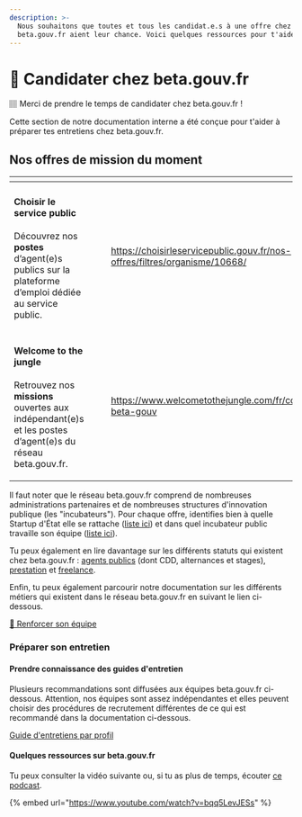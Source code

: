 ```yaml
---
description: >-
  Nous souhaitons que toutes et tous les candidat.e.s à une offre chez
  beta.gouv.fr aient leur chance. Voici quelques ressources pour t'aider.
---
```


# 🙋 Candidater chez beta.gouv.fr

🏽 Merci de prendre le temps de candidater chez beta.gouv.fr !

Cette section de notre documentation interne a été conçue pour t'aider à préparer tes entretiens chez beta.gouv.fr.



## Nos offres de mission du moment <a href="#comprendre-loffre" id="comprendre-loffre"></a>



<table data-card-size="large" data-view="cards"><thead><tr><th></th><th></th><th data-hidden></th><th data-hidden data-type="content-ref"></th><th data-hidden data-card-cover data-type="files"></th></tr></thead><tbody><tr><td><h4>Choisir le service public</h4><p>Découvrez nos <strong>postes</strong> d’agent(e)s publics sur la plateforme d’emploi dédiée au service public.</p></td><td></td><td></td><td><a href="https://choisirleservicepublic.gouv.fr/nos-offres/filtres/organisme/10668/">https://choisirleservicepublic.gouv.fr/nos-offres/filtres/organisme/10668/</a></td><td><a href="../.gitbook/assets/Choisir_SP-300x169.png">Choisir_SP-300x169.png</a></td></tr><tr><td><h4>Welcome to the jungle</h4><p>Retrouvez nos <strong>missions</strong> ouvertes aux indépendant(e)s et les postes d’agent(e)s du réseau beta.gouv.fr.</p></td><td></td><td></td><td><a href="https://www.welcometothejungle.com/fr/companies/communaute-beta-gouv">https://www.welcometothejungle.com/fr/companies/communaute-beta-gouv</a></td><td><a href="../.gitbook/assets/WTTJ_LOGO_2020.png">WTTJ_LOGO_2020.png</a></td></tr></tbody></table>



Il faut noter que le réseau beta.gouv.fr comprend de nombreuses administrations partenaires et de nombreuses structures d'innovation publique (les "incubateurs"). Pour chaque offre, identifies bien à quelle Startup d'État elle se rattache ([liste ici](https://beta.gouv.fr/startups/)) et dans quel incubateur public travaille son équipe ([liste ici](https://beta.gouv.fr/incubateurs/)).

Tu peux également en lire davantage sur les différents statuts qui existent chez beta.gouv.fr : [agents publics](les-differents-statuts/fonctionnaires-et-contractuels-de-la-fonction-publique.md) (dont CDD, alternances et stages), [prestation](les-differents-statuts/salaries-des-societes-de-prestation/) et [freelance](les-differents-statuts/independants-freelances/).

Enfin, tu peux également parcourir notre documentation sur les différents métiers qui existent dans le réseau beta.gouv.fr en suivant le lien ci-dessous.

[👥 Renforcer son équipe](../gerer-son-produit/renforcer-l-equipe/)



### Préparer son entretien <a href="#preparer-son-entretien" id="preparer-son-entretien"></a>

#### Prendre connaissance des guides d'entretien <a href="#prendre-connaissance-des-guides-dentretien" id="prendre-connaissance-des-guides-dentretien"></a>

Plusieurs recommandations sont diffusées aux équipes beta.gouv.fr ci-dessous. Attention, nos équipes sont assez indépendantes et elles peuvent choisir des procédures de recrutement différentes de ce qui est recommandé dans la documentation ci-dessous.

[Guide d'entretiens par profil](../gerer-son-produit/renforcer-l-equipe/guide-dentretiens-par-profil.md)

#### Quelques ressources sur beta.gouv.fr <a href="#quelques-ressources-sur-beta.gouv.fr" id="quelques-ressources-sur-beta.gouv.fr"></a>

Tu peux consulter la vidéo suivante ou, si tu as plus de temps, écouter [ce podcast](https://yolocracy.org/publications/turbulents-5-ishan-bhojwani-beta-gouv/).



{% embed url="https://www.youtube.com/watch?v=bqq5LevJESs" %}

